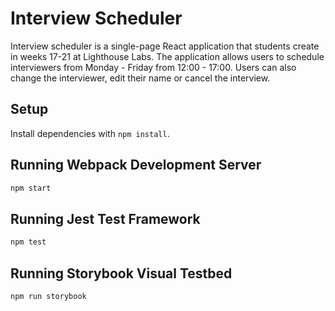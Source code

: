# Interview Scheduler

Interview scheduler is a single-page React application that students create in weeks 17-21 at Lighthouse Labs. The application allows users to schedule interviewers from Monday - Friday from 12:00 - 17:00. Users can also change the interviewer, edit their name or cancel the interview.

## Setup

Install dependencies with `npm install`.

## Running Webpack Development Server

```sh
npm start
```

## Running Jest Test Framework

```sh
npm test
```

## Running Storybook Visual Testbed

```sh
npm run storybook
```
